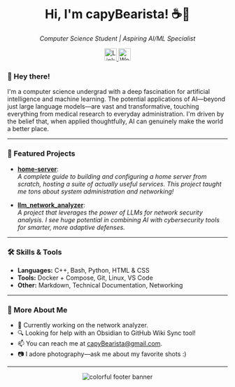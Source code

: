 <h1 align="center">Hi, I'm capyBearista! ☕🦫</h1>

<p align="center">
  <em>Computer Science Student | Aspiring AI/ML Specialist</em>
</p>
<p align="center">

<!-- Website badges -->
  <a href="https://linkedin.com/in/arjun-pramanik" title="LinkedIn">
    <img src="https://img.shields.io/badge/LinkedIn-0A66C2?logo=linkedin&logoColor=white&style=for-the-badge" alt="LinkedIn" height="28"/>
  </a>
  
  <a href="https://capybearista.github.io/" title="Website">
    <img src="https://img.shields.io/badge/Website-4F8EF7?style=for-the-badge" alt="Website" height="28"/>
  </a>
</p>


### 👋 Hey there!

I'm a computer science undergrad with a deep fascination for artificial intelligence and machine learning. The potential applications of AI—beyond just large language models—are vast and transformative, touching everything from medical research to everyday administration. I'm driven by the belief that, when applied thoughtfully, AI can genuinely make the world a better place.

---

### 🌟 Featured Projects

- [**home-server**](https://github.com/capyBearista/home-server):  
  *A complete guide to building and configuring a home server from scratch, hosting a suite of actually useful services. This project taught me tons about system administration and networking!*

- [**llm_network_analyzer**](https://github.com/capyBearista/llm_network_analyzer):  
  *A project that leverages the power of LLMs for network security analysis. I see huge potential in combining AI with cybersecurity tools for smarter, more adaptive defenses.*

---

### 🛠️ Skills & Tools

- **Languages:** C++, Bash, Python, HTML & CSS
- **Tools:** Docker + Compose, Git, Linux, VS Code
- **Other:** Markdown, Technical Documentation, Networking

---

### 🌈 More About Me

-  🔭 Currently working on the network analyzer.
-  🔍 Looking for help with an Obsidian to GitHub Wiki Sync tool!
-  📫 You can reach me at capyBearista@gmail.com.
- 📷 I adore photography—ask me about my favorite shots :)

---

<!-- Animated Divider -->
<p align="center"> <img src="https://capsule-render.vercel.app/api?type=waving&color=gradient&height=120&section=footer" alt="colorful footer banner"/></p>
